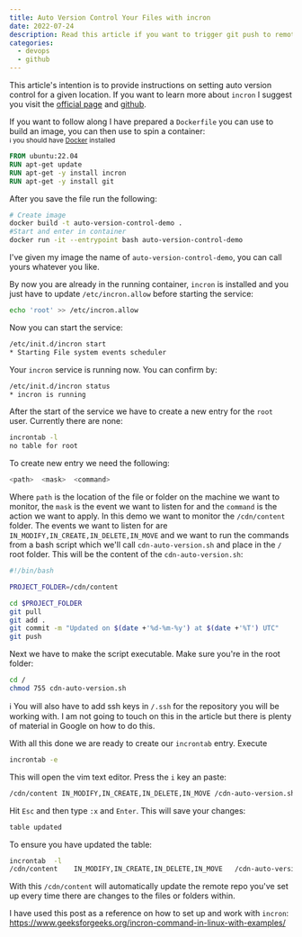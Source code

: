 ```yaml
---
title: Auto Version Control Your Files with incron
date: 2022-07-24
description: Read this article if you want to trigger git push to remote repo when files change in a specified location.
categories:
  - devops
  - github
---
```


This article's intention is to provide instructions on setting auto version control for a given location. If you want to learn more about `incron` I suggest you visit the [official page](https://inotify.aiken.cz/?section=incron&page=doc&lang=en) and [github](https://github.com/ar-/incron).

If you want to follow along I have prepared a `Dockerfile` you can use to build an image, you can then use to spin a container:  
<sub>ℹ️ you should have [Docker](https://docs.docker.com/get-docker/) installed</sub>

```dockerfile
FROM ubuntu:22.04
RUN apt-get update
RUN apt-get -y install incron
RUN apt-get -y install git
```

After you save the file run the following:

```bash
# Create image
docker build -t auto-version-control-demo .
#Start and enter in container
docker run -it --entrypoint bash auto-version-control-demo
```

I've given my image the name of `auto-version-control-demo`, you can call yours whatever you like.

By now you are already in the running container, `incron` is installed and you just have to update `/etc/incron.allow` before starting the service:

```bash
echo 'root' >> /etc/incron.allow
```

Now you can start the service:

```bash
/etc/init.d/incron start
* Starting File system events scheduler
```

Your `incron` service is running now. You can confirm by:

```bash
/etc/init.d/incron status
* incron is running
```

After the start of the service we have to create a new entry for the `root` user. Currently there are none:

```bash
incrontab -l
no table for root
```

To create new entry we need the following:

```bash
<path>  <mask>  <command>
```

Where `path` is the location of the file or folder on the machine we want to monitor, the `mask` is the event we want to listen for and the `command` is the action we want to apply. In this demo we want to monitor the `/cdn/content` folder. The events we want to listen for are `IN_MODIFY,IN_CREATE,IN_DELETE,IN_MOVE` and we want to run the commands from a bash script which we'll call `cdn-auto-version.sh` and place in the `/` root folder. This will be the content of the `cdn-auto-version.sh`:

```bash
#!/bin/bash

PROJECT_FOLDER=/cdn/content

cd $PROJECT_FOLDER
git pull
git add .
git commit -m "Updated on $(date +'%d-%m-%y') at $(date +'%T') UTC"
git push
```

Next we have to make the script executable. Make sure you're in the root folder:

```bash
cd /
chmod 755 cdn-auto-version.sh
```

ℹ️ You will also have to add ssh keys in `/.ssh` for the repository you will be working with. I am not going to touch on this in the article but there is plenty of material in Google on how to do this.

With all this done we are ready to create our `incrontab` entry. Execute

```bash
incrontab -e
```

This will open the vim text editor. Press the `i` key an paste:

```bash
/cdn/content IN_MODIFY,IN_CREATE,IN_DELETE,IN_MOVE /cdn-auto-version.sh
```

Hit `Esc` and then type `:x` and `Enter`. This will save your changes:

```bash
table updated
```

To ensure you have updated the table:

```bash
incrontab  -l
/cdn/content	IN_MODIFY,IN_CREATE,IN_DELETE,IN_MOVE	/cdn-auto-version.sh
```

With this `/cdn/content` will automatically update the remote repo you've set up every time there are changes to the files or folders within.

I have used this post as a reference on how to set up and work with `incron`:  
https://www.geeksforgeeks.org/incron-command-in-linux-with-examples/
